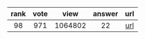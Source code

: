 
| rank | vote | view | answer | url |
|:-:|:-:|:-:|:-:|:-:|
|98|971|1064802|22| [url](http://stackoverflow.com/questions/9573244/most-elegant-way-to-check-if-the-string-is-empty-in-python) |
